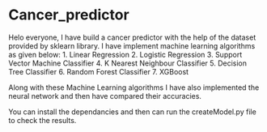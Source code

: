 # Cancer_predictor

Helo everyone, I have build a cancer predictor with the help of the dataset provided by sklearn library. I have implement machine learning algorithms as given below:
      1. Linear Regression
      2. Logistic Regression
      3. Support Vector Machine Classifier
      4. K Nearest Neighbour Classifier
      5. Decision Tree Classifier
      6. Random Forest Classifier
      7. XGBoost
     
Along with these Machine Learning algorithms I have also implemented the neural network and then have compared their accuracies. 

You can install the dependancies and then can run the createModel.py file to check the results.
